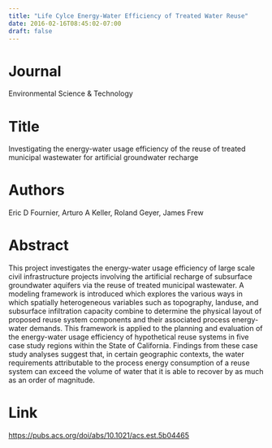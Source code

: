 ```yaml
---
title: "Life Cylce Energy-Water Efficiency of Treated Water Reuse"
date: 2016-02-16T08:45:02-07:00
draft: false
---
```


# Journal
Environmental Science & Technology

# Title
Investigating the energy-water usage efficiency of the reuse of treated municipal wastewater for artificial groundwater recharge

# Authors
Eric D Fournier, Arturo A Keller, Roland Geyer, James Frew

# Abstract
This project investigates the energy-water usage efficiency of large scale civil infrastructure projects involving the artificial recharge of subsurface groundwater aquifers via the reuse of treated municipal wastewater. A modeling framework is introduced which explores the various ways in which spatially heterogeneous variables such as topography, landuse, and subsurface infiltration capacity combine to determine the physical layout of proposed reuse system components and their associated process energy-water demands. This framework is applied to the planning and evaluation of the energy-water usage efficiency of hypothetical reuse systems in five case study regions within the State of California. Findings from these case study analyses suggest that, in certain geographic contexts, the water requirements attributable to the process energy consumption of a reuse system can exceed the volume of water that it is able to recover by as much as an order of magnitude.

# Link
https://pubs.acs.org/doi/abs/10.1021/acs.est.5b04465
